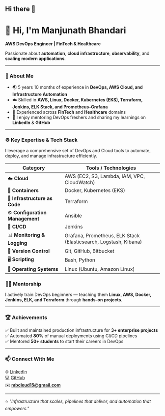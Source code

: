 ## Hi there 👋

<!--
**iammanjubhandari/iammanjubhandari** is a ✨ _special_ ✨ repository because its `README.md` (this file) appears on your GitHub profile.

Here are some ideas to get you started:

- 🔭 I’m currently working on ...
- 🌱 I’m currently learning ...
- 👯 I’m looking to collaborate on ...
- 🤔 I’m looking for help with ...
- 💬 Ask me about ...
- 📫 How to reach me: ...
- 😄 Pronouns: ...
- ⚡ Fun fact: ...
-->


# 👋 Hi, I'm Manjunath Bhandari  
**AWS DevOps Engineer | FinTech & Healthcare**

Passionate about **automation**, **cloud infrastructure**, **observability**, and **scaling modern applications**.

---

### 🧠 About Me  
- 🌏 5 years 10 months of experience in **DevOps, AWS Cloud, and Infrastructure Automation**  
- ☁️ Skilled in **AWS, Linux, Docker, Kubernetes (EKS), Terraform, Jenkins, ELK Stack, and Prometheus-Grafana**  
- 🧩 Experienced across **FinTech** and **Healthcare** domains  
- 💬 I enjoy mentoring DevOps freshers and sharing my learnings on **LinkedIn** & **GitHub**

---

### ⚙️ Key Expertise & Tech Stack

I leverage a comprehensive set of DevOps and Cloud tools to automate, deploy, and manage infrastructure efficiently.

| Category | Tools / Technologies |
|-----------|----------------------|
| ☁️ **Cloud** | AWS (EC2, S3, Lambda, IAM, VPC, CloudWatch) |
| 🐳 **Containers** | Docker, Kubernetes (EKS) |
| 🧱 **Infrastructure as Code** | Terraform |
| ⚙️ **Configuration Management** | Ansible |
| 🚀 **CI/CD** | Jenkins |
| 📊 **Monitoring & Logging** | Grafana, Prometheus, ELK Stack (Elasticsearch, Logstash, Kibana) |
| 🧩 **Version Control** | Git, GitHub, Bitbucket |
| 🖥️ **Scripting** | Bash, Python |
| 🐧 **Operating Systems** | Linux (Ubuntu, Amazon Linux) |



### 🧑‍🏫 Mentorship  
I actively train DevOps beginners — teaching them **Linux, AWS, Docker, Jenkins, ELK, and Terraform** through **hands-on projects**.

---

### 🏆 Achievements  
✅ Built and maintained production infrastructure for **3+ enterprise projects**  
✅ Automated **80%** of manual deployments using CI/CD pipelines  
✅ Mentored **50+ students** to start their careers in DevOps  

---

### 📫 Connect With Me  
🌐 [LinkedIn](https://linkedin.com/in/your-link)  
💻 [GitHub](https://github.com/yourusername)  
✉️ **mbcloud15@gmail.com**

---

⭐ _"Infrastructure that scales, pipelines that deliver, and automation that empowers."_  
